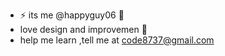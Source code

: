 - ⚡ its me @happyguy06 👀
- love design and improvemen 🍎
- help me learn ,tell me at code8737@gmail.com

<!---
happyguy06/happyguy06 is a ✨ special ✨ repository because its `README.md` (this file) appears on your GitHub profile.
You can click the Preview link to take a look at your changes.
--->
